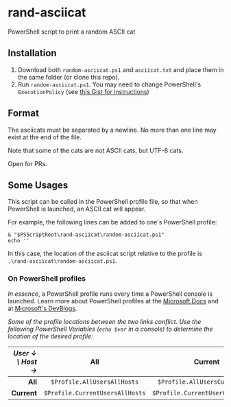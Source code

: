 # rand-asciicat
PowerShell script to print a random ASCII cat

## Installation
1. Download both `random-asciicat.ps1` and `asciicat.txt` and place them in the same folder (or clone this repo). 
2. Run `random-asciicat.ps1`. You may need to change PowerShell's `ExecutionPolicy` (see [this Gist for instructions](https://gist.github.com/dulldesk/65f9ec8c6869e71044929a5013349d60))

## Format
The asciicats must be separated by a newline. No more than one line may exist at the end of the file. 

Note that some of the cats are not ASCII cats, but UTF-8 cats.

Open for PRs. 

## Some Usages
This script can be called in the PowerShell profile file, so that when PowerShell is launched, an ASCII cat will appear. 

For example, the following lines can be added to one's PowerShell profile: 
```
& "$PSScriptRoot\rand-asciicat\random-asciicat.ps1"
echo ''
```
In this case, the location of the asciicat script relative to the profile is `.\rand-asciicat\random-asciicat.ps1`. 

### On PowerShell profiles

*In essence*, a PowerShell profile runs every time a PowerShell console is launched. Learn more about PowerShell profiles at the [Microsoft Docs](https://docs.microsoft.com/en-us/powershell/module/microsoft.powershell.core/about/about_profiles) and at [Microsoft's DevBlogs](https://devblogs.microsoft.com/scripting/understanding-the-six-powershell-profiles/). 

*Some of the profile locations between the two links conflict. Use the following PowerShell Variables (`echo $var` in a console) to determine the location of the desired profile:*

*User ↓ \ Host →* | All | Current
------------------:|:---:|:------------:
**All** | `$Profile.AllUsersAllHosts` | `$Profile.AllUsersCurrentHost` 
**Current** | `$Profile.CurrentUsersAllHosts` | `$Profile.CurrentUserCurrentHost` 

